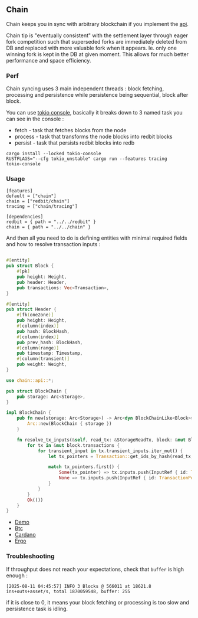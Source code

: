 ## Chain

Chain keeps you in sync with arbitrary blockchain if you implement the [api](src/api.rs).

Chain tip is "eventually consistent" with the settlement layer through eager fork competition such that 
superseded forks are immediately deleted from DB and replaced with more valuable fork when it appears.
Ie. only one winning fork is kept in the DB at given moment. This allows for much better performance and space efficiency.

### Perf 

Chain syncing uses 3 main independent threads : block fetching, processing and persistence while persistence being sequential, block after block.

You can use [tokio console](https://github.com/tokio-rs/console), basically it breaks down to 3 named task you can see in the console :
- fetch - task that fetches blocks from the node
- process - task that transforms the node blocks into redbit blocks
- persist - task that persists redbit blocks into redb

``` 
cargo install --locked tokio-console
RUSTFLAGS="--cfg tokio_unstable" cargo run --features tracing
tokio-console
```

### Usage

```
[features]
default = ["chain"]
chain = ["redbit/chain"]
tracing = ["chain/tracing"]

[dependencies]
redbit = { path = "../../redbit" }
chain = { path = "../../chain" }
```

And then all you need to do is defining entities with minimal required fields and how to resolve transaction inputs : 
```rust

#[entity]
pub struct Block {
    #[pk]
    pub height: Height,
    pub header: Header,
    pub transactions: Vec<Transaction>,
}

#[entity]
pub struct Header {
    #[fk(one2one)]
    pub height: Height,
    #[column(index)]
    pub hash: BlockHash,
    #[column(index)]
    pub prev_hash: BlockHash,
    #[column(range)]
    pub timestamp: Timestamp,
    #[column(transient)]
    pub weight: Weight,
}

use chain::api::*;

pub struct BlockChain {
    pub storage: Arc<Storage>,
}

impl BlockChain {
    pub fn new(storage: Arc<Storage>) -> Arc<dyn BlockChainLike<Block>> {
        Arc::new(BlockChain { storage })
    }

    fn resolve_tx_inputs(&self, read_tx: &StorageReadTx, block: &mut Block) -> Result<(), ChainSyncError> {
        for tx in &mut block.transactions {
            for transient_input in tx.transient_inputs.iter_mut() {
                let tx_pointers = Transaction::get_ids_by_hash(read_tx, &transient_input.tx_hash)?;

                match tx_pointers.first() {
                    Some(tx_pointer) => tx.inputs.push(InputRef { id: TransactionPointer::from_parent(*tx_pointer, transient_input.index as u16) }),
                    None => tx.inputs.push(InputRef { id: TransactionPointer::from_parent(BlockPointer::from_parent(Height(0), 0), 0) }),
                }
            }
        }
        Ok(())
    }
}
```

- [Demo](../examples/btc)
- [Btc](../examples/btc)
- [Cardano](../examples/cardano)
- [Ergo](../examples/ergo)

### Troubleshooting 

If throughput does not reach your expectations, check that `buffer` is high enough : 
```
[2025-08-11 04:45:57] INFO 3 Blocks @ 566011 at 18621.8 ins+outs+asset/s, total 1870059548, buffer: 255
```

if it is close to 0, it means your block fetching or processing is too slow and persistence task is idling.